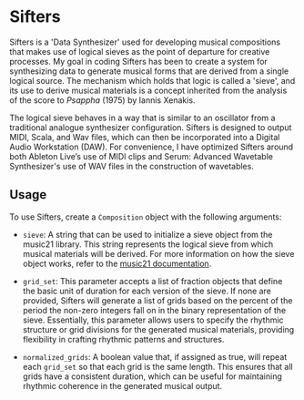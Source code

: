 # Sifters

Sifters is a 'Data Synthesizer' used for developing musical compositions that makes use of logical sieves as the point of departure for creative processes. My goal in coding Sifters has been to create a system for synthesizing data to generate musical forms that are derived from a single logical source. The mechanism which holds that logic is called a 'sieve', and its use to derive musical materials is a concept inherited from the analysis of the score to *Psappha* (1975) by Iannis Xenakis.

The logical sieve behaves in a way that is similar to an oscillator from a traditional analogue synthesizer configuration. Sifters is designed to output MIDI, Scala, and Wav files, which can then be incorporated into a Digital Audio Workstation (DAW). For convenience, I have optimized Sifters around both Ableton Live’s use of MIDI clips and Serum: Advanced Wavetable Synthesizer's use of WAV files in the construction of wavetables.

## Usage

To use Sifters, create a `Composition` object with the following arguments:

- `sieve`: A string that can be used to initialize a sieve object from the music21 library. This string represents the logical sieve from which musical materials will be derived. For more information on how the sieve object works, refer to the [music21 documentation](https://web.mit.edu/music21/doc/moduleReference/moduleSieve.html).

- `grid_set`: This parameter accepts a list of fraction objects that define the basic unit of duration for each version of the sieve. If none are provided, Sifters will generate a list of grids based on the percent of the period the non-zero integers fall on in the binary representation of the sieve. Essentially, this parameter allows users to specify the rhythmic structure or grid divisions for the generated musical materials, providing flexibility in crafting rhythmic patterns and structures.

- `normalized_grids`: A boolean value that, if assigned as true, will repeat each `grid_set` so that each grid is the same length. This ensures that all grids have a consistent duration, which can be useful for maintaining rhythmic coherence in the generated musical output.
